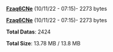 [**Fzaq6CNe**](/data/Fzaq6CNe.txt) (10/11/22 - 07:15)- 2273 bytes

[**Fzaq6CNe**](/data/Fzaq6CNe.txt) (10/11/22 - 07:15)- 2273 bytes

**Total Datas**: 2424

**Total Size**: 13.78 MB / 13.8 MB